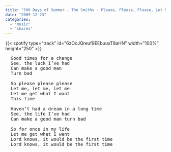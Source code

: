 ```yaml
---
title: "500 Days of Summer - The Smiths - Please, Please, Please, Let Me Get What I Want"
date: "2009-12-23"
categories:
  - "music"
  - "shares"
---
```


{{< spotify type="track" id="6zOcJQreuf9EEbuuxT8aHN" width="100%" height="250" >}}

<pre>
  Good times for a change 
  See, the luck I’ve had 
  Can make a good man 
  Turn bad 

  So please please please 
  Let me, let me, let me 
  Let me get what I want 
  This time 

  Haven’t had a dream in a long time
  See, the life I’ve had 
  Can make a good man turn bad 

  So for once in my life 
  Let me get what I want 
  Lord knows, it would be the first time 
  Lord knows, it would be the first time
</pre>